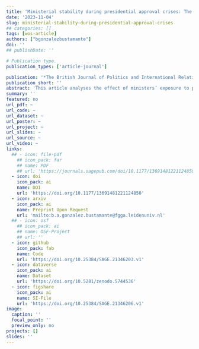 ```yaml
---
title: 'Ministerial stability during presidential approval crises: The moderating effect of ministers’ attributes on dismissals in Brazil and Chile'
date: '2023-11-04'
slug: ministerial-stability-during-presidential-approval-crises
## categories: []
tags: [wos-article]
authors: ["bgonzalezbustamante"]
doi: ''
## publishDate: ''

# Publication type.
publication_types: ['article-journal']

publication: '*The British Journal of Politics and International Relations, 25*(4), 655-675'
publication_short: ''
abstract: 'This article analyses the effect of ministers’ exposure to periods of low presidential approval in Brazil and Chile between 1990 and 2014. Approval is explored with quarterly estimates using a dyad-ratios algorithm and merged into a time-dependent cabinet data set to evaluate individual ministerial terminations (*N* = 4,245). The empirical strategy combines time-varying exposure Cox regressions with observational data and propensity score and matching to estimate the effect of low approval on ministerial survival and perform a moderation analysis with three profiles associated with presidential strategies: (1) nonpartisan ministers to limit agency loss and moral hazard; (2) economists as ministers to optimise cabinet performance and send positive signals to the electorate; and (3) party leaders as ministers to optimise legislative support. The main findings show that risk increases by 135.1% in periods of low approval. In addition, approximately only one in five nonpartisan ministers is removed compared to party members.'
summary: ''
featured: no
url_pdf: ~
url_code: ~
url_dataset: ~
url_poster: ~
url_project: ~
url_slides: ~
url_source: ~
url_video: ~
links:
  ## - icon: file-pdf
    ## icon_pack: far
    ## name: PDF
    ## url: 'https://journals.sagepub.com/doi/10.1177/13691481221124850'
  - icon: doi
    icon_pack: ai
    name: DOI
    url: 'https://doi.org/10.1177/13691481221124850'
  - icon: arxiv
    icon_pack: ai
    name: Preprint Upon Request
    url: 'mailto:b.a.gonzalez.bustamante@fgga.leidenuniv.nl'
  ## - icon: osf
    ## icon_pack: ai
    ## name: OSF-Project
    ## url: ''
  - icon: github
    icon_pack: fab
    name: Code
    url: 'https://doi.org/10.25384/SAGE.21346203.v1'
  - icon: dataverse
    icon_pack: ai
    name: Dataset
    url: 'https://doi.org/10.5281/zenodo.5744536'
  - icon: figshare
    icon_pack: ai
    name: SI-File
    url: 'https://doi.org/10.25384/SAGE.21346206.v1'
image:
  caption: ''
  focal_point: ''
  preview_only: no
projects: []
slides: ''
---
```

